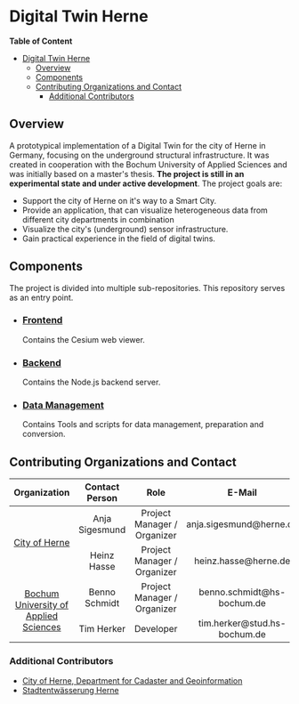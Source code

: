 # Digital Twin Herne

**Table of Content**
- [Digital Twin Herne](#digital-twin-herne)
  - [Overview](#overview)
  - [Components](#components)
  - [Contributing Organizations and Contact](#contributing-organizations-and-contact)
    - [Additional Contributors](#additional-contributors)

## Overview
A prototypical implementation of a Digital Twin for the city of Herne in Germany, focusing on the underground structural infrastructure. It was created in cooperation with the Bochum University of Applied Sciences and was initially based on a master's thesis. **The project is still in an experimental state and under active development**. The project goals are:

- Support the city of Herne on it's way to a Smart City.
- Provide an application, that can visualize heterogeneous data from different city departments in combination 
- Visualize the city's (underground) sensor infrastructure.
- Gain practical experience in the field of digital twins.

## Components
The project is divided into multiple sub-repositories. This repository serves as an entry point.

- ### [Frontend](https://github.com/t16h05008/DT-Herne-Frontend)
    Contains the Cesium web viewer.

- ### [Backend](https://github.com/t16h05008/DT-Herne-Backend)
    Contains the Node.js backend server.

- ### [Data Management](https://github.com/t16h05008/DT-Herne-Data-Management)
    Contains Tools and scripts for data management, preparation and conversion.

<!-- Insert links to potential publications as additional documentation here -->

## Contributing Organizations and Contact
<style>
    #contacts-table th {
        text-align: center
    }
    #contacts-table td {
        text-align: center
    }
</style>
<table id="contacts-table">
    <thead>
        <tr>
            <th>Organization</th>
            <th>Contact Person</th>
            <th>Role</th>
            <th>E-Mail</th>
        </tr>
    </thead>
    <tbody>
        <tr>
            <td rowspan=2><a href="https://www.herne.de/">City of Herne</a></td>
            <td>Anja Sigesmund</td>
            <td>Project Manager / Organizer</td>
            <td>anja.sigesmund@herne.de</td>
        </tr>
        <tr>
            <td>Heinz Hasse</td>
            <td>Project Manager / Organizer</td>
            <td>heinz.hasse@herne.de</td>
        </tr>
        <tr>
            <td rowspan=2><a href="https://www.hochschule-bochum.de/">Bochum University of Applied Sciences</a></td>
            <td>Benno Schmidt</td>
            <td>Project Manager / Organizer</td>
            <td>benno.schmidt@hs-bochum.de</td>
        </tr>
        <tr>
            <td>Tim Herker</td>
            <td>Developer</td>
            <td>tim.herker@stud.hs-bochum.de</td>
        </tr>
    </tbody>
</table>

### Additional Contributors
- [City of Herne, Department for Cadaster and Geoinformation](https://www.herne.de/Rathaus/Buergerservice/Die-Stadtverwaltung-im-Ueberblick/Fachbereich-Vermessung-und-Kataster/)
- [Stadtentwässerung Herne](https://www.se-herne.de/)